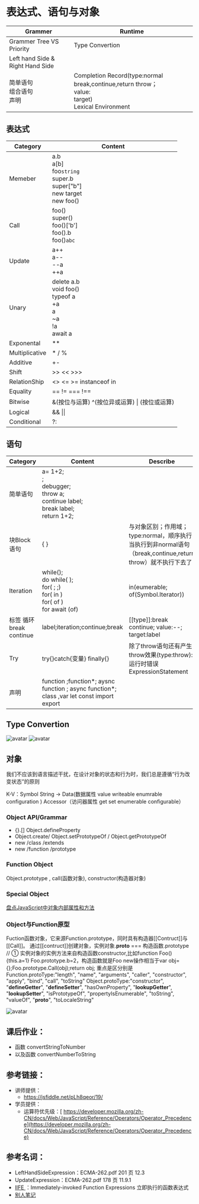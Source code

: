 # 表达式、语句与对象

| Grammer | Runtime |
| --- | --- | 
| Grammer Tree VS Priority | Type Convertion |
| Left hand Side & Right Hand Side |  |
| 简单语句 <br/> 组合语句 <br/> 声明  | Completion Record(type:normal break,continue,return throw；<br /> value: <br /> target) <br /> Lexical Environment  |

## 表达式
| Category | Content |
| --- | --- | 
| Memeber |  a.b <br /> a[b] <br /> foo`string` <br /> super.b <br /> super["b"] <br /> new target <br /> new foo() |
|Call| foo() <br /> super() <br /> foo()['b'] <br /> foo().b <br /> foo()`abc`|
| Update  |  a++ <br /> a--<br />  --a <br /> ++a  |
| Unary  |  delete a.b<br /> void foo()<br /> typeof a<br /> +a <br />a<br /> ~a<br /> !a<br /> await a   |
| Exponental  | **   |
| Multiplicative  |  * / %   |
| Additive  |  +-  |
| Shift  | >> <<  >>>   |
| RelationShip  |  <> <=  >=  instanceof in   | 
|Equality | == != === !== |
|Bitwise | &(按位与运算)  ^(按位异或运算) &#124; (按位或运算)|
|Logical |  && &#124;&#124; |
|Conditional | ?: |

## 语句
| Category | Content |  Describe |
| --- | --- |  --- | 
|简单语句 | a= 1+2;<br /> ; <br /> debugger; <br />throw a; <br />continue label;<br /> break label;<br/> return 1+2;| |
|块Block语句| {  } | 与对象区别；作用域； type:normal，顺序执行  当执行到非normal语句（break,continue,return throw）就不执行下去了  |
|Iteration|  while(); <br />do while( );<br /> for( ; ;)<br /> for(  in ) <br /> for(  of )<br /> for await (of) |  in(eumerable; of(Symbol.Iterator))  |
|标签 循环 break continue| label;iteration;continue;break  |  [[type]]:break continue; value:--;  target:label  |   |
|Try| try{}catch{变量} finally{} | 除了throw语句还有产生throw效果(type:throw): 运行时错误  ExpressionStatement   |
|声明| function ;function*; aysnc function ; async function*; class ,var let const import export||
## Type Convertion
![avatar](https://static001.geekbang.org/resource/image/71/20/71bafbd2404dc3ffa5ccf5d0ba077720.jpg)
![avatar](https://cdn.nlark.com/yuque/0/2020/png/382504/1588008238437-d19bc0a9-8248-48bc-8aec-5490859dad6a.png)
## 对象
 我们不应该到语言描述干扰，在设计对象的状态和行为时，我们总是遵循“行为改变状态”的原则

 K-V：Symbol String  -> Data(数据属性 value writeable enumrable configuration )
  Accessor（访问器属性 get set enumerable configurable）
  
### Object API/Grammar
  - {}.[]  Object.defineProperty
  - Object.create/ Object.setPrototypeOf / Object.getPrototypeOf
  - new /class /extends
  - new /function /prototype

### Function Object
   Object.prototype , call(函数对象), constructor(构造器对象)
### Special Object
  [盘点JavaScript中对象内部属性和方法](JavaScript_Object.md)

### Object与Function原型
Fuction函数对象，它来源Function.prototype，同时具有构造器[[Contruct]]与[[Call]]。
通过[[contruct]]创建对象，实例对象.__proto__ === 构造函数.prototype // ①
实例对象的实例方法来自构造函数constructor,比如function Foo(){this.a=1}  Foo.prototype.b=2，构造函数就是Foo
new操作相当于var obj={};Foo.prototype.Call(obj);return obj;
重点是区分别是
Function.protoType:"length", "name", "arguments", "caller", "constructor", "apply", "bind", "call", "toString" 
Object.protoType:"constructor", "__defineGetter__", "__defineSetter__", "hasOwnProperty", "__lookupGetter__", "__lookupSetter__", "isPrototypeOf", "propertyIsEnumerable", "toString", "valueOf", "__proto__", "toLocaleString"


![avatar](https://image-static.segmentfault.com/814/496/814496966-594c0322580c7_articlex)

## 课后作业：

- 函数 convertStringToNumber
- 以及函数 convertNumberToString


## 参考链接：

- 讲师提供：
  - <https://jsfiddle.net/pLh8qeor/19/>
- 学员提供：
  - 运算符优先级：[ https://developer.mozilla.org/zh-CN/docs/Web/JavaScript/Reference/Operators/Operator_Precedence](https://developer.mozilla.org/zh-CN/docs/Web/JavaScript/Reference/Operators/Operator_Precedence)

## 参考名词：

- LeftHandSideExpression：ECMA-262.pdf 201 页 12.3
- UpdateExpression：ECMA-262.pdf 178 页 11.9.1
- [IIFE ](https://zh.wikipedia.org/wiki/%E7%AB%8B%E5%8D%B3%E8%B0%83%E7%94%A8%E5%87%BD%E6%95%B0%E8%A1%A8%E8%BE%BE%E5%BC%8F)：Immediately-invoked Function Expressions 立即执行的函数表达式
- [别人笔记](https://www.yuque.com/u221766/xgl0mb/fo37kh)